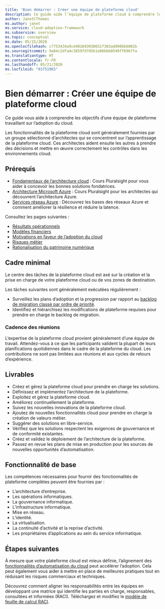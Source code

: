 ```yaml
---
title: 'Bien démarrer : Créer une équipe de plateforme cloud'
description: Ce guide aide l’équipe de plateforme cloud à comprendre le cadre, les livrables et les fonctionnalités dont elle est responsable.
author: JanetCThomas
ms.author: janet
ms.service: cloud-adoption-framework
ms.subservice: overview
ms.topic: conceptual
ms.date: 05/15/2020
ms.openlocfilehash: c7753434a9ce901693938651f303add90bb6002b
ms.sourcegitcommit: 9a84c2dfa4c3859fd7d5b1e06bbb8549ff6967fa
ms.translationtype: HT
ms.contentlocale: fr-FR
ms.lasthandoff: 05/21/2020
ms.locfileid: "83751965"
---
```

# <a name="get-started-build-a-cloud-platform-team"></a>Bien démarrer : Créer une équipe de plateforme cloud

Ce guide vous aide à comprendre les objectifs d’une équipe de plateforme travaillant sur l’adoption du cloud.

Les fonctionnalités de la plateforme cloud sont généralement fournies par un groupe sélectionné d’architectes qui se concentrent sur l’apprentissage de la plateforme cloud. Ces architectes aident ensuite les autres à prendre des décisions et mettre en œuvre correctement les contrôles dans les environnements cloud.

## <a name="prerequisites"></a>Prérequis

- [Fondamentaux de l’architecture cloud](https://www.pluralsight.com/courses/cloud-architecture-foundations) : Cours Pluralsight pour vous aider à concevoir les bonnes solutions fondatrices.
- [Architecture Microsoft Azure](https://www.pluralsight.com/courses/cloud-architecture-foundations) : Cours Pluralsight pour les architectes qui découvrent l’architecture Azure.
- [Services réseau Azure](https://docs.microsoft.com/learn/modules/intro-to-azure-networking) : Découvrez les bases des réseaux Azure et comment améliorer la résilience et réduire la latence.

Consultez les pages suivantes :

- [Résultats opérationnels](../../strategy/business-outcomes/index.md)
- [Modèles financiers](../../strategy/financial-models.md)
- [Motivations en faveur de l’adoption du cloud](../../strategy/motivations.md)
- [Risques métier](../../govern/policy-compliance/risk-tolerance.md)
- [Rationalisation du patrimoine numérique](../../digital-estate/index.md)

## <a name="minimum-scope"></a>Cadre minimal

Le centre des tâches de la plateforme cloud est axé sur la création et la prise en charge de votre plateforme cloud ou de vos zones de destination.

Les tâches suivantes sont généralement exécutées régulièrement :

- Surveillez les plans d’adoption et la progression par rapport au [backlog de migration classé par ordre de priorité](../../migrate/migration-considerations/assess/release-iteration-backlog.md).
- Identifiez et hiérarchisez les modifications de plateforme requises pour prendre en charge le backlog de migration.

### <a name="meeting-cadence"></a>Cadence des réunions

L’expertise de la plateforme cloud provient généralement d’une équipe de travail. Attendez-vous à ce que les participants valident la plupart de leurs planifications quotidiennes dans le cadre de la plateforme du cloud. Les contributions ne sont pas limitées aux réunions et aux cycles de retours d’expérience.

## <a name="deliverables"></a>Livrables

- Créez et gérez la plateforme cloud pour prendre en charge les solutions.
- Définissez et implémentez l’architecture de la plateforme.
- Exploitez et gérez la plateforme cloud.
- Améliorez continuellement la plateforme.
- Suivez les nouvelles innovations de la plateforme cloud.
- Ajoutez de nouvelles fonctionnalités cloud pour prendre en charge la création de valeurs métier.
- Suggérer des solutions en libre-service.
- Vérifiez que les solutions respectent les exigences de gouvernance et de conformité existantes.
- Créez et validez le déploiement de l’architecture de la plateforme.
- Passez en revue les plans de mise en production pour les sources de nouvelles opportunités d’automatisation.

## <a name="baseline-capability"></a>Fonctionnalité de base

Les compétences nécessaires pour fournir des fonctionnalités de plateforme complètes peuvent être fournies par :

- L’architecture d’entreprise.
- Les opérations informatiques.
- La gouvernance informatique.
- L’infrastructure informatique.
- Mise en réseau.
- L’identité.
- La virtualisation.
- La continuité d’activité et la reprise d’activité.
- Les propriétaires d’applications au sein du service informatique.

## <a name="whats-next"></a>Étapes suivantes

À mesure que votre plateforme cloud est mieux définie, l’alignement des [fonctionnalités d’automatisation du cloud](./cloud-automation.md) peut accélérer l’adoption. Cela peut également vous aider à mettre en place de meilleures pratiques tout en réduisant les risques commerciaux et techniques.

Découvrez comment aligner les responsabilités entre les équipes en développant une matrice qui identifie les parties en charge, responsables, consultées et informées (RACI). Téléchargez et modifiez le [modèle de feuille de calcul RACI](https://archcenter.blob.core.windows.net/cdn/fusion/management/raci-template.xlsx).

